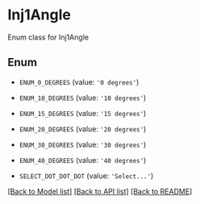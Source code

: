 # Inj1Angle

Enum class for Inj1Angle

## Enum

* `ENUM_0_DEGREES` (value: `'0 degrees'`)

* `ENUM_10_DEGREES` (value: `'10 degrees'`)

* `ENUM_15_DEGREES` (value: `'15 degrees'`)

* `ENUM_20_DEGREES` (value: `'20 degrees'`)

* `ENUM_30_DEGREES` (value: `'30 degrees'`)

* `ENUM_40_DEGREES` (value: `'40 degrees'`)

* `SELECT_DOT_DOT_DOT` (value: `'Select...'`)

[[Back to Model list]](../README.md#documentation-for-models) [[Back to API list]](../README.md#documentation-for-api-endpoints) [[Back to README]](../README.md)


